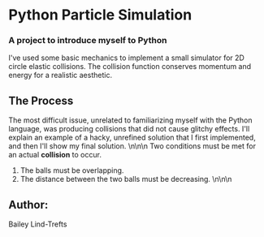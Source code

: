 # Python Particle Simulation
### A project to introduce myself to Python

I've used some basic mechanics to implement a small simulator for 2D circle elastic collisions. The collision function conserves momentum and energy for a realistic aesthetic. 

## The Process
The most difficult issue, unrelated to familiarizing myself with the Python language, was producing collisions that did not cause glitchy  effects. I'll explain an example of a hacky, unrefined solution that I first implemented, and then I'll show my final solution. 
 \n\n\n
Two conditions must be met for an actual **collision** to occur.
1. The balls must be overlapping.
2. The distance between the two balls must be decreasing.
\n\n\n
## Author:
 Bailey Lind-Trefts
